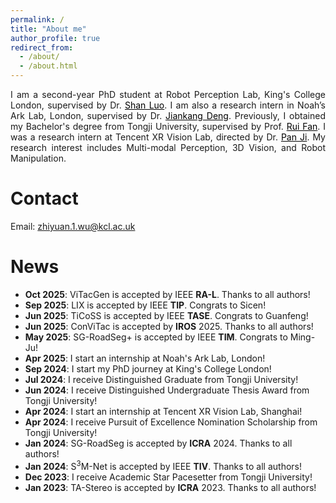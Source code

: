 ```yaml
---
permalink: /
title: "About me"
author_profile: true
redirect_from: 
  - /about/
  - /about.html
---
```


<div style="text-align: justify;">
I am a second-year PhD student at Robot Perception Lab, King's College London, supervised by Dr. <a href="https://shanluo.github.io/" style="color: black;">Shan Luo</a>. I am also a research intern in Noah’s Ark Lab, London, supervised by Dr. <a href="https://jiankangdeng.github.io/" style="color: black;">Jiankang Deng</a>. Previously, I obtained my Bachelor's degree from Tongji University, supervised by Prof. <a href="https://www.ruirangerfan.com/" style="color: black;">Rui Fan</a>. I was a research intern at Tencent XR Vision Lab, directed by Dr. <a href="https://panji530.github.io/" style="color: black;">Pan Ji</a>. My research interest includes Multi-modal Perception, 3D Vision, and Robot Manipulation.
</div>

Contact
======
Email: [zhiyuan.1.wu@kcl.ac.uk](zhiyuan.1.wu@kcl.ac.uk)

News
======
* **Oct 2025**: ViTacGen is accepted by IEEE **RA-L**. Thanks to all authors!
* **Sep 2025**: LIX is accepted by IEEE **TIP**. Congrats to Sicen!
* **Jun 2025**: TiCoSS is accepted by IEEE **TASE**. Congrats to Guanfeng!
* **Jun 2025**: ConViTac is accepted by **IROS** 2025. Thanks to all authors!
* **May 2025**: SG-RoadSeg+ is accepted by IEEE **TIM**. Congrats to Ming-Ju!
* **Apr 2025**: I start an internship at Noah's Ark Lab, London!
* **Sep 2024**: I start my PhD journey at King's College London!
* **Jul 2024**: I receive Distinguished Graduate from Tongji University!
* **Jun 2024**: I receive Distinguished Undergraduate Thesis Award from Tongji University!
* **Apr 2024**: I start an internship at Tencent XR Vision Lab, Shanghai!
* **Apr 2024**: I receive Pursuit of Excellence Nomination Scholarship from Tongji University!
* **Jan 2024**: SG-RoadSeg is accepted by **ICRA** 2024. Thanks to all authors!
* **Jan 2024**: S<sup>3</sup>M-Net is accepted by IEEE **TIV**. Thanks to all authors!
* **Dec 2023**: I receive Academic Star Pacesetter from Tongji University!
* **Jan 2023**: TA-Stereo is accepted by **ICRA** 2023. Thanks to all authors!
